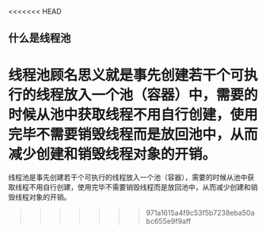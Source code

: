 <<<<<<< HEAD
## 什么是线程池 
 线程池顾名思义就是事先创建若干个可执行的线程放入一个池（容器）中，需要的时候从池中获取线程不用自行创建，使用完毕不需要销毁线程而是放回池中，从而减少创建和销毁线程对象的开销。 
=======
 线程池是事先创建若干个可执行的线程放入一个池（容器），需要的时候从池中获取线程不用自行创建，使用完毕不需要销毁线程而是放回池中，从而减少创建和销毁线程对象的开销。 
>>>>>>> 971a1615a4f9c53f5b7238eba50abc655e9f9aff
